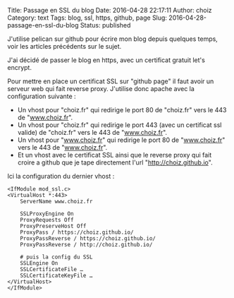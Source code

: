 Title: Passage en SSL du blog
Date: 2016-04-28 22:17:11
Author: choiz
Category: text
Tags: blog, ssl, https, github, page
Slug: 2016-04-28-passage-en-ssl-du-blog
Status: published

J'utilise pelican sur github pour écrire mon blog depuis quelques temps, voir les
articles précédents sur le sujet.

J'ai décidé de passer le blog en https, avec un certificat gratuit let's encrypt.

Pour mettre en place un certificat SSL sur "github page" il faut avoir un serveur web qui
fait reverse proxy. J'utilise donc apache avec la configuration suivante :

- Un vhost pour "choiz.fr" qui redirige le port 80 de "choiz.fr" vers le 443 de "www.choiz.fr".
- Un vhost pour "choiz.fr" qui redirige le port 443 (avec un certificat ssl
valide) de "choiz.fr" vers le 443 de
"www.choiz.fr".
- Un vhost pour "www.choiz.fr" qui redirige le port 80 de "www.choiz.fr" vers
le 443 de "www.choiz.fr".
- Et un vhost avec le certificat SSL ainsi que le reverse proxy qui fait croire a
github que je tape directement l'url "http://choiz.github.io".

Ici la configuration du dernier vhost :

```
<IfModule mod_ssl.c>
<VirtualHost *:443>
    ServerName www.choiz.fr

    SSLProxyEngine On
    ProxyRequests Off
    ProxyPreserveHost Off
    ProxyPass / https://choiz.github.io/
    ProxyPassReverse / https://choiz.github.io/
    ProxyPassReverse / http://choiz.github.io/

    # puis la config du SSL
    SSLEngine On
    SSLCertificateFile …
    SSLCertificateKeyFile …
</VirtualHost>
</IfModule>
```
